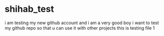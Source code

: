 # shihab_test
i am testing my new github account
and i am a very good boy i want to test my github repo so that u can use it with other projects
this is testing file 1
